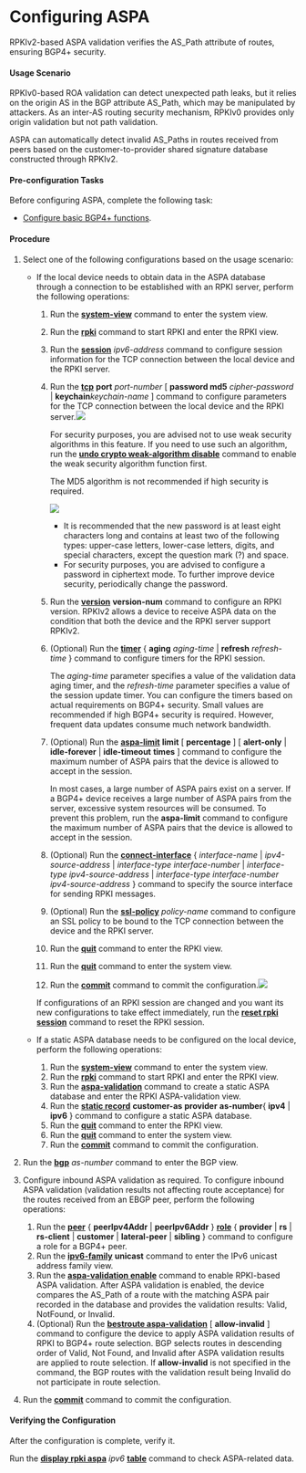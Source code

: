 Configuring ASPA
================

RPKIv2-based ASPA validation verifies the AS\_Path attribute of routes, ensuring BGP4+ security.

#### Usage Scenario

RPKIv0-based ROA validation can detect unexpected path leaks, but it relies on the origin AS in the BGP attribute AS\_Path, which may be manipulated by attackers. As an inter-AS routing security mechanism, RPKIv0 provides only origin validation but not path validation.

ASPA can automatically detect invalid AS\_Paths in routes received from peers based on the customer-to-provider shared signature database constructed through RPKIv2.


#### Pre-configuration Tasks

Before configuring ASPA, complete the following task:

* [Configure basic BGP4+ functions](dc_vrp_bgp6_cfg_0003.html).

#### Procedure

1. Select one of the following configurations based on the usage scenario:
   
   
   * If the local device needs to obtain data in the ASPA database through a connection to be established with an RPKI server, perform the following operations:
     1. Run the [**system-view**](cmdqueryname=system-view) command to enter the system view.
     2. Run the [**rpki**](cmdqueryname=rpki) command to start RPKI and enter the RPKI view.
     3. Run the [**session**](cmdqueryname=session) *ipv6-address* command to configure session information for the TCP connection between the local device and the RPKI server.
     4. Run the [**tcp**](cmdqueryname=tcp+port+password+md5+keychain) **port** *port-number* [ **password md5** *cipher-password* | **keychain***keychain-name* ] command to configure parameters for the TCP connection between the local device and the RPKI server.![](../../../../public_sys-resources/note_3.0-en-us.png) 
        
        For security purposes, you are advised not to use weak security algorithms in this feature. If you need to use such an algorithm, run the [**undo crypto weak-algorithm disable**](cmdqueryname=undo+crypto+weak-algorithm+disable) command to enable the weak security algorithm function first.
        
        The MD5 algorithm is not recommended if high security is required.
        
        
        ![](../../../../public_sys-resources/note_3.0-en-us.png) 
        + It is recommended that the new password is at least eight characters long and contains at least two of the following types: upper-case letters, lower-case letters, digits, and special characters, except the question mark (?) and space.
        + For security purposes, you are advised to configure a password in ciphertext mode. To further improve device security, periodically change the password.
     5. Run the **[**version**](cmdqueryname=version)** **version-num** command to configure an RPKI version. RPKIv2 allows a device to receive ASPA data on the condition that both the device and the RPKI server support RPKIv2.
     6. (Optional) Run the [**timer**](cmdqueryname=timer+aging+refresh) { **aging** *aging-time* | **refresh** *refresh-time* } command to configure timers for the RPKI session.
        
        The *aging-time* parameter specifies a value of the validation data aging timer, and the *refresh-time* parameter specifies a value of the session update timer. You can configure the timers based on actual requirements on BGP4+ security. Small values are recommended if high BGP4+ security is required. However, frequent data updates consume much network bandwidth.
     7. (Optional) Run the **[**aspa-limit**](cmdqueryname=aspa-limit)** **limit** [ **percentage** ] [ **alert-only** | ****idle-forever**** | ****idle-timeout**** **times** ] command to configure the maximum number of ASPA pairs that the device is allowed to accept in the session.
        
        In most cases, a large number of ASPA pairs exist on a server. If a BGP4+ device receives a large number of ASPA pairs from the server, excessive system resources will be consumed. To prevent this problem, run the **aspa-limit** command to configure the maximum number of ASPA pairs that the device is allowed to accept in the session.
     8. (Optional) Run the [**connect-interface**](cmdqueryname=connect-interface) { *interface-name* | *ipv4-source-address* | *interface-type* *interface-number* | *interface-type* *ipv4-source-address* | *interface-type* *interface-number* *ipv4-source-address* } command to specify the source interface for sending RPKI messages.
     9. (Optional) Run the [**ssl-policy**](cmdqueryname=ssl-policy) *policy-name* command to configure an SSL policy to be bound to the TCP connection between the device and the RPKI server.
     10. Run the [**quit**](cmdqueryname=quit) command to enter the RPKI view.
     11. Run the [**quit**](cmdqueryname=quit) command to enter the system view.
     12. Run the [**commit**](cmdqueryname=commit) command to commit the configuration.![](../../../../public_sys-resources/note_3.0-en-us.png) 
     
     If configurations of an RPKI session are changed and you want its new configurations to take effect immediately, run the [**reset rpki session**](cmdqueryname=reset+rpki+session) command to reset the RPKI session.
   * If a static ASPA database needs to be configured on the local device, perform the following operations:
     1. Run the [**system-view**](cmdqueryname=system-view) command to enter the system view.
     2. Run the [**rpki**](cmdqueryname=rpki) command to start RPKI and enter the RPKI view.
     3. Run the [**aspa-validation**](cmdqueryname=aspa-validation) command to create a static ASPA database and enter the RPKI ASPA-validation view.
     4. Run the **[**static record**](cmdqueryname=static+record)** **customer-as** ****provider**** **as-number**{ ****ipv4**** | ****ipv6**** } command to configure a static ASPA database.
     5. Run the [**quit**](cmdqueryname=quit) command to enter the RPKI view.
     6. Run the [**quit**](cmdqueryname=quit) command to enter the system view.
     7. Run the [**commit**](cmdqueryname=commit) command to commit the configuration.
2. Run the [**bgp**](cmdqueryname=bgp) *as-number* command to enter the BGP view.
3. Configure inbound ASPA validation as required. To configure inbound ASPA validation (validation results not affecting route acceptance) for the routes received from an EBGP peer, perform the following operations:
   
   
   1. Run the **[**peer**](cmdqueryname=peer+role)** { **peerIpv4Addr** | **peerIpv6Addr** } **[**role**](cmdqueryname=peer+role)** { ****provider**** | ****rs**** | ****rs-client**** | ****customer**** | ****lateral-peer**** | ****sibling**** } command to configure a role for a BGP4+ peer.
   2. Run the [**ipv6-family**](cmdqueryname=ipv6-family+unicast) **unicast** command to enter the IPv6 unicast address family view.
   3. Run the **[**aspa-validation enable**](cmdqueryname=aspa-validation+enable)** command to enable RPKI-based ASPA validation. After ASPA validation is enabled, the device compares the AS\_Path of a route with the matching ASPA pair recorded in the database and provides the validation results: Valid, NotFound, or Invalid.
   4. (Optional) Run the [**bestroute aspa-validation**](cmdqueryname=bestroute+aspa-validation+allow-invalid) [ **allow-invalid** ] command to configure the device to apply ASPA validation results of RPKI to BGP4+ route selection. BGP selects routes in descending order of Valid, Not Found, and Invalid after ASPA validation results are applied to route selection. If **allow-invalid** is not specified in the command, the BGP routes with the validation result being Invalid do not participate in route selection.
4. Run the [**commit**](cmdqueryname=commit) command to commit the configuration.

#### Verifying the Configuration

After the configuration is complete, verify it.

Run the [**display rpki aspa**](cmdqueryname=display+rpki+aspa) *ipv6* [**table**](cmdqueryname=table) command to check ASPA-related data.